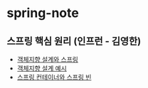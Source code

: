 # spring-note

## 스프링 핵심 원리 (인프런 - 김영한)
- [객체지향 설계와 스프링](spring-basic/oop_and_spring.md)
- [객체지향 설계 예시](spring-basic/example.md)
- [스프링 컨테이너와 스프링 빈](spring-basic/spring_container_and_bean.md)